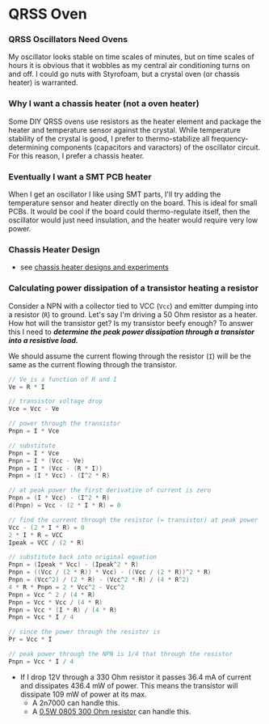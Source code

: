 # QRSS Oven

### QRSS Oscillators Need Ovens
My oscillator looks stable on time scales of minutes, but on time scales of hours it is obvious that it wobbles as my central air conditioning turns on and off. I could go nuts with Styrofoam, but a crystal oven (or chassis heater) is warranted.

### Why I want a chassis heater (not a oven heater)
Some DIY QRSS ovens use resistors as the heater element and package the heater and temperature sensor against the crystal. While temperature stability of the crystal is good, I prefer to thermo-stabilize all frequency-determining components (capacitors and varactors) of the oscillator circuit. For this reason, I prefer a chassis heater.

### Eventually I want a SMT PCB heater
When I get an oscillator I like using SMT parts, I'll try adding the temperature sensor and heater directly on the board. This is ideal for small PCBs. It would be cool if the board could thermo-regulate itself, then the oscillator would just need insulation, and the heater would require very low power.

### Chassis Heater Design
* see [chassis heater designs and experiments](2019-07-15%20chassis%20heater) 

### Calculating power dissipation of a transistor heating a resistor

Consider a NPN with a collector tied to VCC (`Vcc`) and emitter dumping into a resistor (`R`) to ground. Let's say I'm driving a 50 Ohm resistor as a heater. How hot will the transistor get? Is my transistor beefy enough? To answer this I need to ***determine the peak power dissipation through a transistor into a resistive load.***

We should assume the current flowing through the resistor (`I`) will be the same as the current flowing through the transistor.

```c
// Ve is a function of R and I
Ve = R * I

// transistor voltage drop
Vce = Vcc - Ve

// power through the transistor
Pnpn = I * Vce

// substitute 
Pnpn = I * Vce
Pnpn = I * (Vcc - Ve)
Pnpn = I * (Vcc - (R * I))
Pnpn = (I * Vcc) - (I^2 * R)

// at peak power the first derivative of current is zero
Pnpn = (I * Vcc) - (I^2 * R)
d(Pnpn) = Vcc - (2 * I * R) = 0

// find the current through the resistor (= transistor) at peak power
Vcc - (2 * I * R) = 0
2 * I * R = VCC
Ipeak = VCC / (2 * R)

// substitute back into original equation
Pnpn = (Ipeak * Vcc) - (Ipeak^2 * R)
Pnpn = ((Vcc / (2 * R)) * Vcc) - ((Vcc / (2 * R))^2 * R)
Pnpn = (Vcc^2) / (2 * R) - (Vcc^2 * R) / (4 * R^2)
4 * R * Pnpn = 2 * Vcc^2 - Vcc^2
Pnpn = Vcc ^ 2 / (4 * R)
Pnpn = Vcc * Vcc / (4 * R)
Pnpn = Vcc * (I * R) / (4 * R)
Pnpn = Vcc * I / 4

// since the power through the resistor is
Pr = Vcc * I

// peak power through the NPN is 1/4 that through the resistor
Pnpn = Vcc * I / 4
```

* If I drop 12V through a 330 Ohm resistor it passes 36.4 mA of current and dissipates 436.4 mW of power. This means the transistor will dissipate 109 mW of power at its max. 
  * A 2n7000 can handle this.
  * A [0.5W 0805 300 Ohm resistor](https://www.mouser.com/ProductDetail/Panasonic/ERJ-P06J331V?qs=sGAEpiMZZMu61qfTUdNhG4N%252BbAgO2H57MCL338q%2F2SU%3D) can handle this.